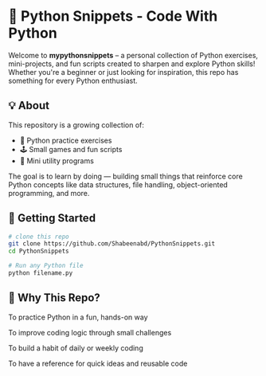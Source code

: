 # 🐍 Python Snippets - Code With Python
Welcome to **mypythonsnippets** – a personal collection of Python exercises, mini-projects, and fun scripts created to sharpen and explore Python skills! Whether you're a beginner or just looking for inspiration, this repo has something for every Python enthusiast.
## 💡 About
This repository is a growing collection of:
- 🧩 Python practice exercises
- 🕹️ Small games and fun scripts
- 🔧 Mini utility programs

The goal is to learn by doing — building small things that reinforce core Python concepts like data structures, file handling, object-oriented programming, and more.

## 🚀 Getting Started
```bash
# clone this repo
git clone https://github.com/Shabeenabd/PythonSnippets.git
cd PythonSnippets

# Run any Python file
python filename.py

```
## 🙌 Why This Repo?
To practice Python in a fun, hands-on way

To improve coding logic through small challenges

To build a habit of daily or weekly coding

To have a reference for quick ideas and reusable code
